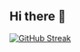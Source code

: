 ## Hi there 👋

[![GitHub Streak](https://streak-stats.demolab.com/?user=supersauce189)](https://git.io/streak-stats)
